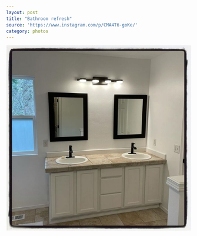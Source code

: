 ```yaml
---
layout: post
title: "Bathroom refresh"
source: 'https://www.instagram.com/p/CMA4T6-goKe/'
category: photos
---
```


[![Bathroom refresh](/instagram/th-CMA4T6-goKe.jpg)](https://www.instagram.com/p/CMA4T6-goKe/)
